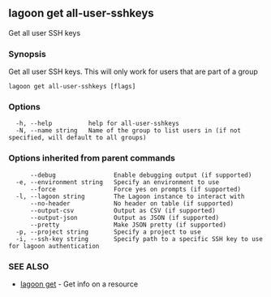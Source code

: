 ## lagoon get all-user-sshkeys

Get all user SSH keys

### Synopsis

Get all user SSH keys. This will only work for users that are part of a group

```
lagoon get all-user-sshkeys [flags]
```

### Options

```
  -h, --help          help for all-user-sshkeys
  -N, --name string   Name of the group to list users in (if not specified, will default to all groups)
```

### Options inherited from parent commands

```
      --debug                Enable debugging output (if supported)
  -e, --environment string   Specify an environment to use
      --force                Force yes on prompts (if supported)
  -l, --lagoon string        The Lagoon instance to interact with
      --no-header            No header on table (if supported)
      --output-csv           Output as CSV (if supported)
      --output-json          Output as JSON (if supported)
      --pretty               Make JSON pretty (if supported)
  -p, --project string       Specify a project to use
  -i, --ssh-key string       Specify path to a specific SSH key to use for lagoon authentication
```

### SEE ALSO

* [lagoon get](lagoon_get.md)	 - Get info on a resource


